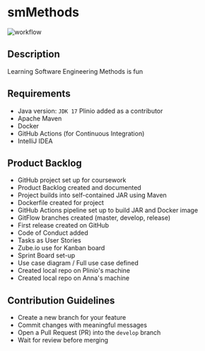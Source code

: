# smMethods
![workflow](https://github.com/<UserName>/<RepositoryName>/actions/workflows/main.yml/badge.svg)
## Description
Learning Software Engineering Methods is fun

## Requirements
- Java version: `JDK 17`
Plinio added as a contributor
- Apache Maven
- Docker
- GitHub Actions (for Continuous Integration)
- IntelliJ IDEA

## Product Backlog
- GitHub project set up for coursework
- Product Backlog created and documented
- Project builds into self-contained JAR using Maven
- Dockerfile created for project
- GitHub Actions pipeline set up to build JAR and Docker image
- GitFlow branches created (master, develop, release)
- First release created on GitHub
- Code of Conduct added
- Tasks as User Stories
- Zube.io use for Kanban board
- Sprint Board set-up
- Use case diagram / Full use case defined
- Created local repo on Plinio's machine
- Created local repo on Anna's machine


## Contribution Guidelines
- Create a new branch for your feature
- Commit changes with meaningful messages
- Open a Pull Request (PR) into the `develop` branch
- Wait for review before merging 